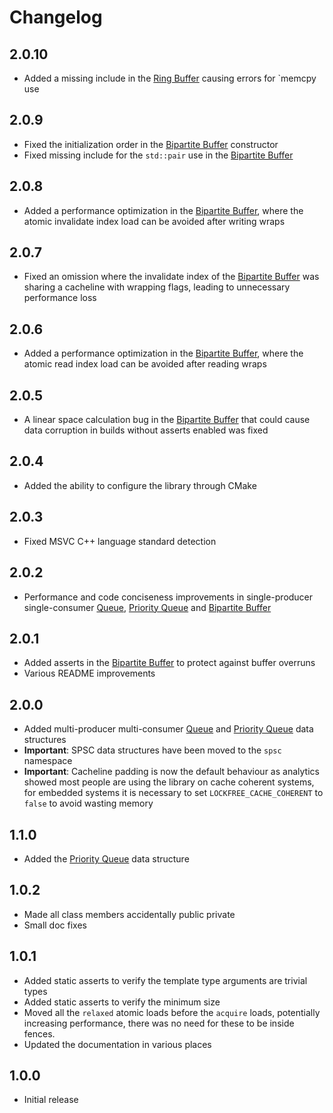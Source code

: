 # Changelog

## 2.0.10
- Added a missing include in the [Ring Buffer](docs/spsc/ring_buf.md) causing errors for `memcpy use

## 2.0.9
- Fixed the initialization order in the [Bipartite Buffer](docs/spsc/bipartite_buf.md) constructor
- Fixed missing include for the `std::pair` use in the [Bipartite Buffer](docs/spsc/bipartite_buf.md)

## 2.0.8
- Added a performance optimization in the [Bipartite Buffer](docs/spsc/bipartite_buf.md), where the atomic invalidate index load can be avoided after writing wraps

## 2.0.7
- Fixed an omission where the invalidate index of the [Bipartite Buffer](docs/spsc/bipartite_buf.md) was sharing a cacheline with wrapping flags, leading to unnecessary performance loss

## 2.0.6
- Added a performance optimization in the [Bipartite Buffer](docs/spsc/bipartite_buf.md), where the atomic read index load can be avoided after reading wraps

## 2.0.5

- A linear space calculation bug in the [Bipartite Buffer](docs/spsc/bipartite_buf.md) that could cause data corruption in builds without asserts enabled was fixed

## 2.0.4

- Added the ability to configure the library through CMake

## 2.0.3

- Fixed MSVC C++ language standard detection

## 2.0.2

- Performance and code conciseness improvements in single-producer single-consumer [Queue](docs/spsc/queue.md), [Priority Queue](docs/spsc/priority_queue.md) and [Bipartite Buffer](docs/spsc/bipartite_buf.md)

## 2.0.1

- Added asserts in the [Bipartite Buffer](docs/spsc/bipartite_buf.md) to protect against buffer overruns
- Various README improvements

## 2.0.0

- Added multi-producer multi-consumer [Queue](docs/mpmc/queue.md) and [Priority Queue](docs/mpmc/priority_queue.md) data structures
- **Important**: SPSC data structures have been moved to the `spsc` namespace
- **Important**: Cacheline padding is now the default behaviour as analytics showed most people are using the library on cache coherent systems, for embedded systems it is necessary to set `LOCKFREE_CACHE_COHERENT` to `false` to avoid wasting memory

## 1.1.0
- Added the [Priority Queue](docs/spsc/priority_queue.md) data structure

## 1.0.2
- Made all class members accidentally public private
- Small doc fixes

## 1.0.1

- Added static asserts to verify the template type arguments are trivial types
- Added static asserts to verify the minimum size
- Moved all the `relaxed` atomic loads before the `acquire` loads, potentially increasing performance, there was no need for these to be inside fences.
- Updated the documentation in various places

## 1.0.0

- Initial release

